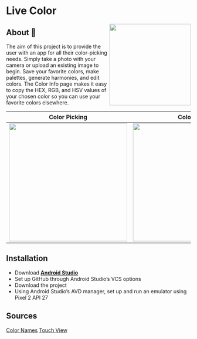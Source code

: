 # Live Color 

<img align="right" height="222" width="222" src="https://github.com/TheBrows/LiveColor/blob/master/app/src/main/res/drawable/livecolor_logo.png">

## About 🌈

The aim of this project is to provide the user with an app for all their color-picking needs. Simply take a photo with your camera or upload an existing image to begin. Save your favorite colors, make palettes, generate harmonies, and edit colors. The Color Info page makes it easy to copy the HEX, RGB, and HSV values of your chosen color so you can use your favorite colors elsewhere. 

Color Picking              | Color Info                | Harmonies                |
:-------------------------:|:-------------------------:|:-------------------------:
<img height="322" src="https://github.com/TheBrows/LiveColor/blob/Gabby/color_picker.gif">  | <img height="322" src="https://github.com/TheBrows/LiveColor/blob/Gabby/color_info.png"> | <img height="322" src="https://github.com/TheBrows/LiveColor/blob/Gabby/harmonies.png">

## Installation

- Download **[Android Studio](https://developer.android.com/studio)**
- Set up GitHub through Android Studio’s VCS options
- Download the project
- Using Android Studio’s AVD manager, set up and run an emulator using Pixel 2 API 27

## Sources
[Color Names](https://github.com/meodai/color-names#about-)
[Touch View](https://github.com/MikeOrtiz/TouchImageView)

